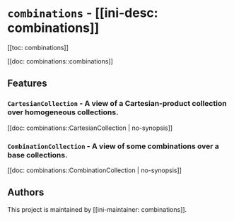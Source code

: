 # `combinations` - [[ini-desc: combinations]]

[[toc: combinations]]

[[doc: combinations::combinations]]

## Features

### `CartesianCollection` - A view of a Cartesian-product collection over homogeneous collections.

[[doc: combinations::CartesianCollection | no-synopsis]]

### `CombinationCollection` - A view of some combinations over a base collections.

[[doc: combinations::CombinationCollection | no-synopsis]]

## Authors

This project is maintained by [[ini-maintainer: combinations]].

